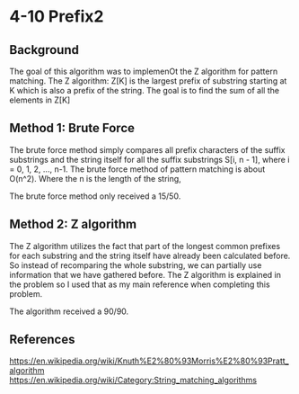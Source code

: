 # 4-10 Prefix2

## Background 
The goal of this algorithm was to implemenOt the Z algorithm for pattern matching. The Z algorithm: Z[K] is the largest prefix of substring starting at K which is also a prefix of the string. The goal is to find the sum of all the elements in Z[K]

## Method 1: Brute Force
The brute force method simply compares all prefix characters of the suffix substrings and the string itself for all the suffix substrings S[i, n - 1], where i = 0, 1, 2, ..., n-1. The brute force method of pattern matching is about O(n^2). Where the n is the length of the string,

The brute force method only received a 15/50. 

## Method 2: Z algorithm
The Z algorithm utilizes the fact that part of the longest common prefixes for each substring and the string itself have already been calculated before. So instead of recomparing the whole substring, we can partially use information that we have gathered before. The Z algorithm is explained in the problem so I used that as my main reference when completing this problem. 

The algorithm received a 90/90.

## References
https://en.wikipedia.org/wiki/Knuth%E2%80%93Morris%E2%80%93Pratt_algorithm
https://en.wikipedia.org/wiki/Category:String_matching_algorithms



